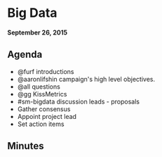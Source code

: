 # Big Data

**September 26, 2015**

## Agenda

* @furf introductions
* @aaronlifshin campaign's high level objectives.
* @all questions
* @gg KissMetrics
* #sm-bigdata discussion leads - proposals
* Gather consensus
* Appoint project lead
* Set action items

## Minutes